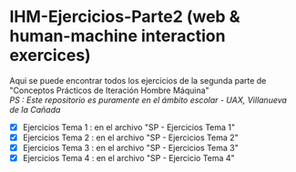 # IHM-Ejercicios-Parte2 (web & human-machine interaction exercices)

Aqui se puede encontrar todos los ejercicios de la segunda parte de "Conceptos Prácticos de Iteración Hombre Máquina"
</br>
*PS : Este repositorio es puramente en el ámbito escolar - UAX, Villanueva de la Cañada*

- [x] Ejercicios Tema 1 : en el archivo "SP - Ejercicios Tema 1"
- [x] Ejercicios Tema 2 : en el archivo "SP - Ejercicios Tema 2"
- [x] Ejercicios Tema 3 : en el archivo "SP - Ejercicios Tema 3"
- [x] Ejercicios Tema 4 : en el archivo "SP - Ejercicio Tema 4"
